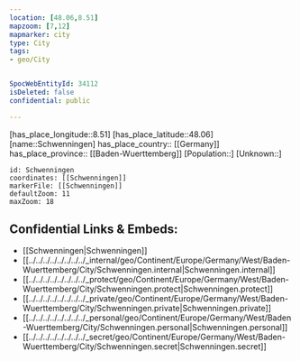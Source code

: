 ```yaml
---
location: [48.06,8.51] 
mapzoom: [7,12] 
mapmarker: city 
type: City
tags:
- geo/City


SpocWebEntityId: 34112
isDeleted: false
confidential: public

---
```

[has_place_longitude::8.51] 
[has_place_latitude::48.06] 
[name::Schwenningen] 
has_place_country:: [[Germany]]  
has_place_province:: [[Baden-Wuerttemberg]] 
[Population::] 
[Unknown::] 


```leaflet
id: Schwenningen
coordinates: [[Schwenningen]] 
markerFile: [[Schwenningen]] 
defaultZoom: 11 
maxZoom: 18
```


## Confidential Links & Embeds: 
- [[Schwenningen|Schwenningen]]  
- [[../../../../../../../../_internal/geo/Continent/Europe/Germany/West/Baden-Wuerttemberg/City/Schwenningen.internal|Schwenningen.internal]] 
- [[../../../../../../../../_protect/geo/Continent/Europe/Germany/West/Baden-Wuerttemberg/City/Schwenningen.protect|Schwenningen.protect]] 
- [[../../../../../../../../_private/geo/Continent/Europe/Germany/West/Baden-Wuerttemberg/City/Schwenningen.private|Schwenningen.private]] 
- [[../../../../../../../../_personal/geo/Continent/Europe/Germany/West/Baden-Wuerttemberg/City/Schwenningen.personal|Schwenningen.personal]] 
- [[../../../../../../../../_secret/geo/Continent/Europe/Germany/West/Baden-Wuerttemberg/City/Schwenningen.secret|Schwenningen.secret]] 
